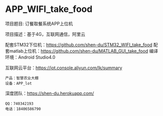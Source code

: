 # APP_WIFI_take_food

项目题目: 订餐取餐系统APP上位机

项目描述：基于4G，互联网通信，阿里云

配套STM32下位机：https://github.com/shen-du/STM32_WIFI_take_food
配套matlab上位机：https://github.com/shen-du/MATLAB_GUI_take_food
编译环境：Android Studio4.0

互联网云平台：https://iot.console.aliyun.com/lk/summary 

	产品：智慧农业大棚 
	设备：APP_lot

深度团队：https://shen-du.herokuapp.com/

	QQ：740342193 
	电话：18406586790 
